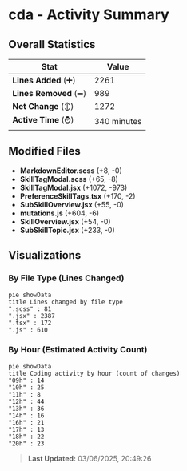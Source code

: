 # cda - Activity Summary 

## Overall Statistics

| Stat                   | Value                                                             |
| ---------------------- | ----------------------------------------------------------------- |
| **Lines Added** (➕)   | 2261                                          |
| **Lines Removed** (➖) | 989                                        |
| **Net Change** (↕)    | 1272                |
| **Active Time** (⌚)   | 340 minutes |


## Modified Files
- **MarkdownEditor.scss** (+8, -0)
- **SkillTagModal.scss** (+65, -8)
- **SkillTagModal.jsx** (+1072, -973)
- **PreferenceSkillTags.tsx** (+170, -2)
- **SubSkillOverview.jsx** (+55, -0)
- **mutations.js** (+604, -6)
- **SkillOverview.jsx** (+54, -0)
- **SubSkillTopic.jsx** (+233, -0)

## Visualizations

### By File Type (Lines Changed)

```mermaid
pie showData
title Lines changed by file type
".scss" : 81
".jsx" : 2387
".tsx" : 172
".js" : 610
```

### By Hour (Estimated Activity Count)

```mermaid
pie showData
title Coding activity by hour (count of changes)
"09h" : 14
"10h" : 25
"11h" : 8
"12h" : 44
"13h" : 36
"14h" : 16
"16h" : 21
"17h" : 13
"18h" : 22
"20h" : 23
```


> **Last Updated:** 03/06/2025, 20:49:26